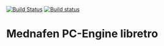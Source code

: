 [![Build Status](https://travis-ci.org/libretro/beetle-pce-libretro.svg?branch=master)](https://travis-ci.org/libretro/beetle-pce-libretro)
[![Build status](https://ci.appveyor.com/api/projects/status/6hii7ljchwjp80la/branch/master?svg=true)](https://ci.appveyor.com/project/bparker06/beetle-pce-fast-libretro/branch/master)

# Mednafen PC-Engine libretro
